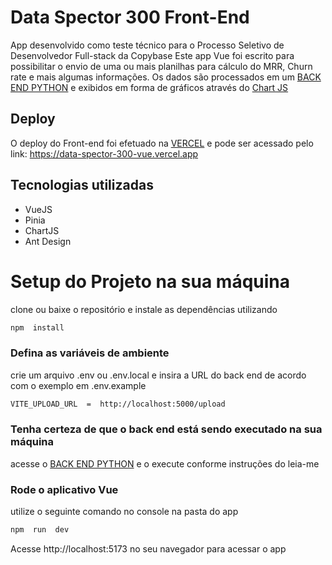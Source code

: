 # Data Spector 300 Front-End

 App desenvolvido como teste técnico para o Processo Seletivo de Desenvolvedor Full-stack da Copybase
 Este app Vue foi escrito para possibilitar o envio de uma ou mais planilhas para cálculo do MRR, Churn rate e mais algumas informações. Os dados são processados em um [BACK END PYTHON](https://github.com/mateus-gotardi/data-spector-300-python) e exibidos em forma de gráficos através do [Chart JS](https://www.chartjs.org)

## Deploy
O deploy do Front-end foi efetuado na [VERCEL](https://vercel.com/) e pode ser acessado pelo link: https://data-spector-300-vue.vercel.app

## Tecnologias utilizadas
 - VueJS
 - Pinia
 - ChartJS
 - Ant Design

# Setup do Projeto na sua máquina
clone ou baixe o repositório e instale as dependências utilizando
  
```sh
npm  install
```

### Defina as variáveis de ambiente
crie um arquivo .env ou .env.local e insira a URL do back end de acordo com o exemplo em .env.example

```sh
VITE_UPLOAD_URL  =  http://localhost:5000/upload
```
### Tenha certeza de que o back end está sendo executado na sua máquina
acesse o  [BACK END PYTHON](https://github.com/mateus-gotardi/data-spector-300-python)  e o execute conforme instruções do leia-me

### Rode o aplicativo Vue
utilize o seguinte comando no console na pasta do app
```sh
npm  run  dev
```
Acesse http://localhost:5173 no seu navegador para acessar o app